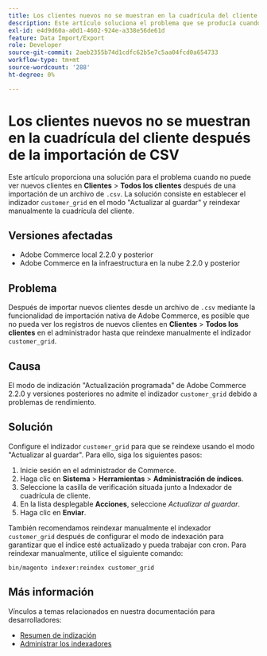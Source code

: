 ```yaml
---
title: Los clientes nuevos no se muestran en la cuadrícula del cliente después de la importación de CSV
description: Este artículo soluciona el problema que se producía cuando no se podían ver nuevos clientes en **Clientes** &gt; **Todos los clientes** tras una importación desde un archivo ".csv". La solución es establecer el indexador customer_grid en el modo "Actualizar al guardar" y reindexar manualmente la cuadrícula del cliente.
exl-id: e4d9d60a-a0d1-4602-924e-a338e56de61d
feature: Data Import/Export
role: Developer
source-git-commit: 2aeb2355b74d1cdfc62b5e7c5aa04fcd0a654733
workflow-type: tm+mt
source-wordcount: '288'
ht-degree: 0%

---
```


# Los clientes nuevos no se muestran en la cuadrícula del cliente después de la importación de CSV

Este artículo proporciona una solución para el problema cuando no puede ver nuevos clientes en **Clientes** > **Todos los clientes** después de una importación de un archivo de `.csv`. La solución consiste en establecer el indizador `customer_grid` en el modo &quot;Actualizar al guardar&quot; y reindexar manualmente la cuadrícula del cliente.

## Versiones afectadas

* Adobe Commerce local 2.2.0 y posterior
* Adobe Commerce en la infraestructura en la nube 2.2.0 y posterior

## Problema

Después de importar nuevos clientes desde un archivo de `.csv` mediante la funcionalidad de importación nativa de Adobe Commerce, es posible que no pueda ver los registros de nuevos clientes en **Clientes** > **Todos los clientes** en el administrador hasta que reindexe manualmente el indizador `customer_grid`.

## Causa

El modo de indización &quot;Actualización programada&quot; de Adobe Commerce 2.2.0 y versiones posteriores no admite el indizador `customer_grid` debido a problemas de rendimiento.

## Solución

Configure el indizador `customer_grid` para que se reindexe usando el modo &quot;Actualizar al guardar&quot;. Para ello, siga los siguientes pasos:

1. Inicie sesión en el administrador de Commerce.
1. Haga clic en **Sistema** > **Herramientas** > **Administración de índices**.
1. Seleccione la casilla de verificación situada junto a Indexador de cuadrícula de cliente.
1. En la lista desplegable **Acciones**, seleccione *Actualizar al guardar*.
1. Haga clic en **Enviar**.

También recomendamos reindexar manualmente el indexador `customer_grid` después de configurar el modo de indexación para garantizar que el índice esté actualizado y pueda trabajar con cron. Para reindexar manualmente, utilice el siguiente comando:

`bin/magento indexer:reindex customer_grid`

## Más información

Vínculos a temas relacionados en nuestra documentación para desarrolladores:

* [Resumen de indización](https://developer.adobe.com/commerce/php/development/components/indexing/)
* [Administrar los indexadores](https://experienceleague.adobe.com/es/docs/commerce-operations/configuration-guide/cli/manage-indexers)
